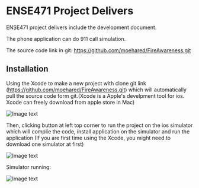 # ENSE471 Project Delivers

ENSE471 project delivers include the development document.

The phone application can do 911 call simulation.

The source code link in git: https://github.com/moehared/FireAwareness.git

## Installation

Using the Xcode to make a new project with clone git link (https://github.com/moehared/FireAwareness.git) which will automatically pull the source code form git.(Xcode is a Apple's develpment tool for ios. Xcode can freely download from apple store in Mac)

![Image text](https://raw.githubusercontent.com/Nick-liu666/ENSE471/master/image/clone.png)

Then, clicking button at left top corner to run the project on the ios simulator which will complie the code, install application on the simulator and run the application
(If you are first time using the Xcode, you might need to download one simulator at first)

![Image text](https://raw.githubusercontent.com/Nick-liu666/ENSE471/master/image/start%20button.png)

Simulator running:


![Image text](https://raw.githubusercontent.com/Nick-liu666/ENSE471/master/image/e.png)
